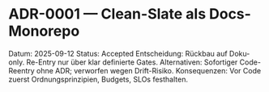 # ADR-0001 — Clean-Slate als Docs-Monorepo

Datum: 2025-09-12
Status: Accepted
Entscheidung: Rückbau auf Doku-only. Re-Entry nur über klar definierte Gates.
Alternativen: Sofortiger Code-Reentry ohne ADR; verworfen wegen Drift-Risiko.
Konsequenzen: Vor Code zuerst Ordnungsprinzipien, Budgets, SLOs festhalten.

